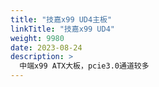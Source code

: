 ```yaml
---
title: "技嘉x99 UD4主板"
linkTitle: "技嘉x99 UD4"
weight: 9980
date: 2023-08-24
description: >
  中端x99 ATX大板，pcie3.0通道较多
---
```



